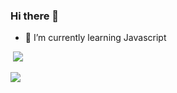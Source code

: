 ### Hi there 👋

<!--
**OmerFI/OmerFI** is a ✨ _special_ ✨ repository because its `README.md` (this file) appears on your GitHub profile.

Here are some ideas to get you started:

- 🔭 I’m currently working on ...
- 🌱 I’m currently learning ...
- 👯 I’m looking to collaborate on ...
- 🤔 I’m looking for help with ...
- 💬 Ask me about ...
- 📫 How to reach me: ...
- 😄 Pronouns: ...
- ⚡ Fun fact: ...
-->

- 🌱 I’m currently learning Javascript


![]()
![](https://img.shields.io/youtube/channel/subscribers/UCXp5RW0NaNZ_7GJeU-hTxUA?style=for-the-badge&logo=youtube&label=Youtube&color=blue)

![](https://github-readme-stats.vercel.app/api?username=OmerFI&show_icons=true&theme=tokyonight)
